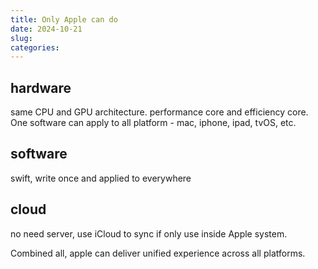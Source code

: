 ```yaml
---
title: Only Apple can do
date: 2024-10-21
slug: 
categories:
---
```

## hardware

same CPU and GPU architecture. performance core and efficiency core. One software can apply to all platform - mac, iphone, ipad, tvOS, etc.

## software
swift, write once and applied to everywhere

## cloud
no need server, use iCloud to sync if only use inside Apple system.

Combined all, apple can deliver unified experience across all platforms.

